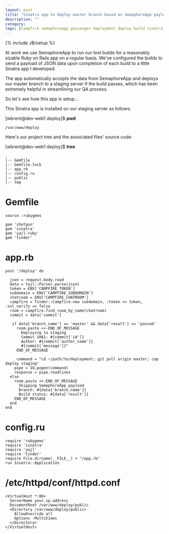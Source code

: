 ```yaml
---
layout: post
title: "Sinatra app to deploy master branch based on SemaphoreApp payload"
description: ""
category: 
tags: [campfire semaphoreapp passenger deployment deploy build sinatra json apache ruby]
---
```

{% include JB/setup %}

At work we use SemaphoreApp to run our test builds for a reasonably sizable
Ruby on Rails app on a regular basis.  We've configured the builds to send a
payload of JSON data upon completion of each build to a little Sinatra app I
developed.

The app automatically accepts the data from SemaphoreApp and deploys our master
branch to a staging server if the build passes, which has been extremely helpful
in streamlining our QA process.

So let's see how this app is setup...

This Sinatra app is installed on our staging server as follows:

[wbrent@dev-web1 deploy]$ **pwd**

    /var/www/deploy

Here's our project tree and the associated files' source code:

[wbrent@dev-web1 deploy]$ **tree**

    .
    |-- Gemfile
    |-- Gemfile.lock
    |-- app.rb
    |-- config.ru
    |-- public
    |-- tmp


# Gemfile

    source :rubygems

    gem 'shotgun'
    gem 'sinatra'
    gem 'yajl-ruby'
    gem 'tinder'


# app.rb

    post '/deploy' do

      json = request.body.read
      data = Yajl::Parser.parse(json)
      token = ENV['CAMPFIRE_TOKEN']
      subdomain = ENV['CAMPFIRE_SUBDOMAIN']
      chatroom = ENV['CAMPFIRE_CHATROOM']
      campfire = Tinder::Campfire.new subdomain, :token => token, :ssl_verify => false
      room = campfire.find_room_by_name(chatroom)
      commit = data['commit']
     
       if data['branch_name'] == 'master' && data['result'] == 'passed'
         room.paste <<-END_OF_MESSAGE
           Deploying to staging
           Commit SHA1: #{commit['id']}
           Author: #{commit['author_name']}
           #{commit['message']}"
         END_OF_MESSAGE

         command = "cd ~/path/to/deployment; git pull origin master; cap deploy staging"
        pipe = IO.popen(command)
        response = pipe.readlines
      else
        room.paste <<-END_OF_MESSAGE
          Skipping SemaphoreApp payload
          Branch: #{data['branch_name']} 
          Build status: #{data['result']}
        END_OF_MESSAGE
      end
    end


# config.ru

    require 'rubygems'
    require 'sinatra'
    require 'yajl'
    require 'tinder'
    require File.dirname(__FILE__) + "/app.rb"
    run Sinatra::Application


# /etc/httpd/conf/httpd.conf

    <VirtualHost *:80>
      ServerName your.ip.address
      DocumentRoot /var/www/deploy/public
      <Directory /var/www/deploy/public>
        AllowOverride all
        Options -MultiViews
      </Directory>
    </VirtualHost>
